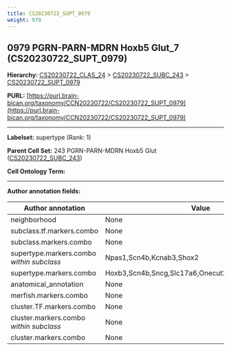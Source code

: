 ```yaml
---
title: CS20230722_SUPT_0979
weight: 979
---
```

## 0979 PGRN-PARN-MDRN Hoxb5 Glut_7 (CS20230722_SUPT_0979)
<b>Hierarchy: </b>
[CS20230722_CLAS_24](../CS20230722_CLAS_24) >
[CS20230722_SUBC_243](../CS20230722_SUBC_243) >
[CS20230722_SUPT_0979](../CS20230722_SUPT_0979)

**PURL:** [https://purl.brain-bican.org/taxonomy/CCN20230722/CS20230722_SUPT_0979](https://purl.brain-bican.org/taxonomy/CCN20230722/CS20230722_SUPT_0979)

---


**Labelset:** supertype (Rank: 1)

**Parent Cell Set:** 243 PGRN-PARN-MDRN Hoxb5 Glut ([CS20230722_SUBC_243](../CS20230722_SUBC_243))



**Cell Ontology Term:** 

[MARKER GENES.]: #


---

[TRANSFERRED ANNOTATIONS.]: #


[AUTHOR ANNOTATION FIELDS.]: #


**Author annotation fields:**

| Author annotation | Value |
|-------------------|-------|
|neighborhood|None|
|subclass.tf.markers.combo|None|
|subclass.markers.combo|None|
|supertype.markers.combo _within subclass_|Npas1,Scn4b,Kcnab3,Shox2|
|supertype.markers.combo|Hoxb3,Scn4b,Sncg,Slc17a6,Onecut2,Pou3f3,Cabp7,Gng2|
|anatomical_annotation|None|
|merfish.markers.combo|None|
|cluster.TF.markers.combo|None|
|cluster.markers.combo _within subclass_|None|
|cluster.markers.combo|None|

